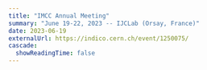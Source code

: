 ```yaml
---
title: "IMCC Annual Meeting"
summary: "June 19-22, 2023 -- IJCLab (Orsay, France)"
date: 2023-06-19
externalUrl: https://indico.cern.ch/event/1250075/
cascade:
  showReadingTime: false
---
```


